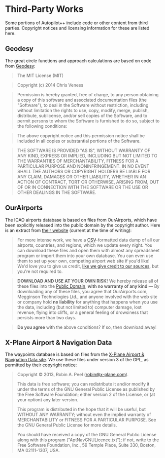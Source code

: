 Third-Party Works
=================

Some portions of Autopilot++ include code or other content from third parties.
Copyright notices and licensing information for these are listed here.

Geodesy
-------

The great circle functions and approach calculations are based on code from 
[Geodesy](https://github.com/chrisveness/geodesy):

> The MIT License (MIT)

> Copyright (c) 2014 Chris Veness

> Permission is hereby granted, free of charge, to any person obtaining a copy
> of this software and associated documentation files (the "Software"), to deal
> in the Software without restriction, including without limitation the rights
> to use, copy, modify, merge, publish, distribute, sublicense, and/or sell
> copies of the Software, and to permit persons to whom the Software is
> furnished to do so, subject to the following conditions:

> The above copyright notice and this permission notice shall be included in all
> copies or substantial portions of the Software.

> THE SOFTWARE IS PROVIDED "AS IS", WITHOUT WARRANTY OF ANY KIND, EXPRESS OR
> IMPLIED, INCLUDING BUT NOT LIMITED TO THE WARRANTIES OF MERCHANTABILITY,
> FITNESS FOR A PARTICULAR PURPOSE AND NONINFRINGEMENT. IN NO EVENT SHALL THE
> AUTHORS OR COPYRIGHT HOLDERS BE LIABLE FOR ANY CLAIM, DAMAGES OR OTHER
> LIABILITY, WHETHER IN AN ACTION OF CONTRACT, TORT OR OTHERWISE, ARISING FROM,
> OUT OF OR IN CONNECTION WITH THE SOFTWARE OR THE USE OR OTHER DEALINGS IN THE
> SOFTWARE.

OurAirports
-----------

The ICAO airports database is based on files from OurAirports, which have been
explicitly released into the public domain by the copyright author.  Here is an
extract from [their website][1] (current at the time
of writing):

> For more intense work, we have a [CSV][2]-formatted data dump of all our
> airports, countries, and regions, which we update every night.  You can
> download these files and open them with almost any spreadsheet program or
> import them into your own database.  You can even use them to set up your
> own, competing airport web site if you'd like!  We'd love you to give us
> credit, [like we give credit to our sources][3], but you're not required to.

> **DOWNLOAD AND USE AT YOUR OWN RISK!**  We hereby release all of these files
> into the [Public Domain][4], **with no warranty of any kind** — By
> downloading any of these files, you agree that OurAirports.com, Megginson
> Technologies Ltd., and anyone involved with the web site or company hold **no
> liability** for anything that happens when you use the data, including (but
> not limited to) computer damage, lost revenue, flying into cliffs, or a
> general feeling of drowsiness that persists more than two days.

> **Do you agree** with the above conditions?  If so, then download away!

X-Plane Airport & Navigation Data
---------------------------------

The waypoints database is based on files from the [X-Plane Airport & Navigation
Data site][5]. We use these files under version 3 of the GPL, as permitted by
their copyright notice:

> Copyright © 2013, Robin A. Peel (robin@x-plane.com).
> 
> This data is free software; you can redistribute it and/or modify it under
> the terms of the GNU General Public License as published by the Free Software
> Foundation; either version 2 of the License, or (at your option) any later
> version.
> 
> This program is distributed in the hope that it will be useful, but WITHOUT
> ANY WARRANTY; without even the implied warranty of MERCHANTABILITY or FITNESS
> FOR A PARTICULAR PURPOSE. See the GNU General Public License for more
> details.
> 
> You should have received a copy of the GNU General Public License along with
> this program ("AptNavGNULicence.txt"); if not, write to the Free Software
> Foundation, Inc., 59 Temple Place, Suite 330, Boston, MA 02111-1307, USA.

  [1]: http://ourairports.com/data/
  [2]: http://en.wikipedia.org/wiki/Comma-separated_values
  [3]: http://ourairports.com/about.html#credits
  [4]: http://en.wikipedia.org/wiki/Public_domain
  [5]: http://data.x-plane.com/get_data.html
